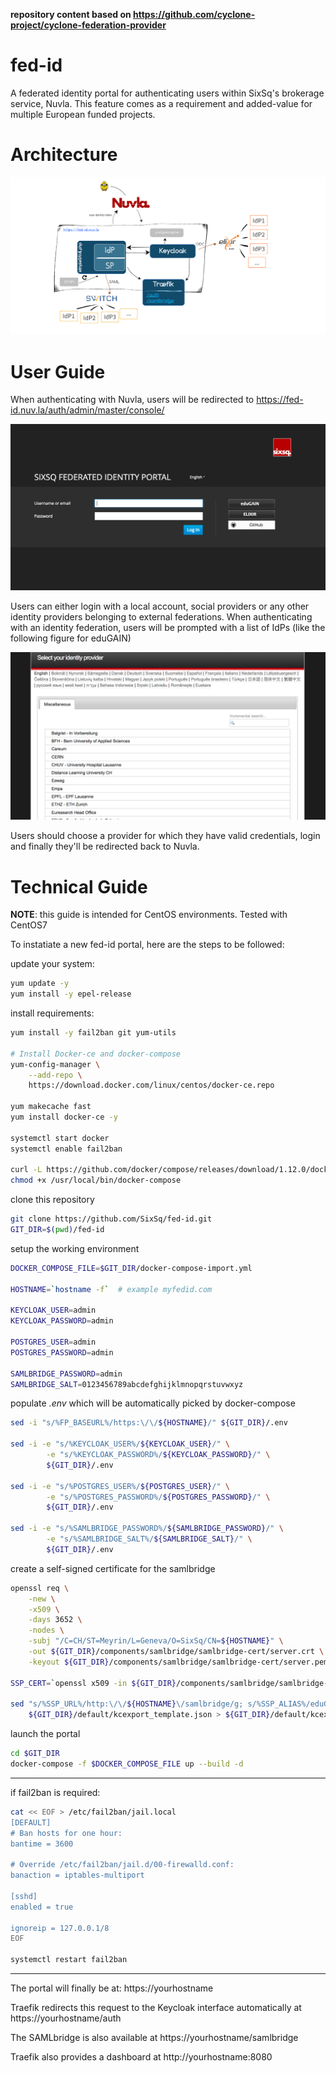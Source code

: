 **repository content based on https://github.com/cyclone-project/cyclone-federation-provider**

# fed-id

A federated identity portal for authenticating users within SixSq's brokerage service, Nuvla. This feature comes as a requirement and added-value for multiple European funded projects.

# Architecture
![arch](docs/Drawing.png)

# User Guide

When authenticating with Nuvla, users will be redirected to https://fed-id.nuv.la/auth/admin/master/console/

![auth](docs/auth-screen.png)

Users can either login with a local account, social providers or any other identity providers belonging to external federations. When authenticating with an identity federation, users will be prompted with a list of IdPs (like the following figure for eduGAIN)

![idps](docs/idps-screen.png)

Users should choose a provider for which they have valid credentials, login and finally they'll be redirected back to Nuvla.


# Technical Guide

**NOTE**: this guide is intended for CentOS environments. Tested with CentOS7

To instatiate a new fed-id portal, here are the steps to be followed:

update your system:
```bash
yum update -y
yum install -y epel-release
```

install requirements:
```bash
yum install -y fail2ban git yum-utils

# Install Docker-ce and docker-compose
yum-config-manager \
    --add-repo \
    https://download.docker.com/linux/centos/docker-ce.repo

yum makecache fast
yum install docker-ce -y

systemctl start docker
systemctl enable fail2ban

curl -L https://github.com/docker/compose/releases/download/1.12.0/docker-compose-`uname -s`-`uname -m` > /usr/local/bin/docker-compose
chmod +x /usr/local/bin/docker-compose
```

clone this repository
```bash
git clone https://github.com/SixSq/fed-id.git
GIT_DIR=$(pwd)/fed-id
```

setup the working environment
```bash
DOCKER_COMPOSE_FILE=$GIT_DIR/docker-compose-import.yml

HOSTNAME=`hostname -f`  # example myfedid.com

KEYCLOAK_USER=admin
KEYCLOAK_PASSWORD=admin

POSTGRES_USER=admin
POSTGRES_PASSWORD=admin

SAMLBRIDGE_PASSWORD=admin
SAMLBRIDGE_SALT=0123456789abcdefghijklmnopqrstuvwxyz
```

populate _.env_ which will be automatically picked by docker-compose
```bash
sed -i "s/%FP_BASEURL%/https:\/\/${HOSTNAME}/" ${GIT_DIR}/.env

sed -i -e "s/%KEYCLOAK_USER%/${KEYCLOAK_USER}/" \
        -e "s/%KEYCLOAK_PASSWORD%/${KEYCLOAK_PASSWORD}/" \
        ${GIT_DIR}/.env

sed -i -e "s/%POSTGRES_USER%/${POSTGRES_USER}/" \
        -e "s/%POSTGRES_PASSWORD%/${POSTGRES_PASSWORD}/" \
        ${GIT_DIR}/.env

sed -i -e "s/%SAMLBRIDGE_PASSWORD%/${SAMLBRIDGE_PASSWORD}/" \
        -e "s/%SAMLBRIDGE_SALT%/${SAMLBRIDGE_SALT}/" \
        ${GIT_DIR}/.env
```

create a self-signed certificate for the samlbridge
```bash
openssl req \
    -new \
    -x509 \
    -days 3652 \
    -nodes \
    -subj "/C=CH/ST=Meyrin/L=Geneva/O=SixSq/CN=${HOSTNAME}" \
    -out ${GIT_DIR}/components/samlbridge/samlbridge-cert/server.crt \
    -keyout ${GIT_DIR}/components/samlbridge/samlbridge-cert/server.pem

SSP_CERT=`openssl x509 -in ${GIT_DIR}/components/samlbridge/samlbridge-cert/server.crt | tail -n +2 | head -n -1 | tr -d '\n' | sed 's/\//\\\//g'`

sed "s/%SSP_URL%/http:\/\/${HOSTNAME}\/samlbridge/g; s/%SSP_ALIAS%/eduGAIN/g; s/%SSP_CERT%/${SSP_CERT}/g" \
    ${GIT_DIR}/default/kcexport_template.json > ${GIT_DIR}/default/kcexport.json
```


launch the portal
```bash
cd $GIT_DIR
docker-compose -f $DOCKER_COMPOSE_FILE up --build -d
```

---
if fail2ban is required:
```bash
cat << EOF > /etc/fail2ban/jail.local
[DEFAULT]
# Ban hosts for one hour:
bantime = 3600

# Override /etc/fail2ban/jail.d/00-firewalld.conf:
banaction = iptables-multiport

[sshd]
enabled = true

ignoreip = 127.0.0.1/8
EOF

systemctl restart fail2ban
```

---

The portal will finally be at:
https://yourhostname

Traefik redirects this request to the Keycloak interface automatically at https://yourhostname/auth

The SAMLbridge is also available at https://yourhostname/samlbridge

Traefik also provides a dashboard at http://yourhostname:8080
